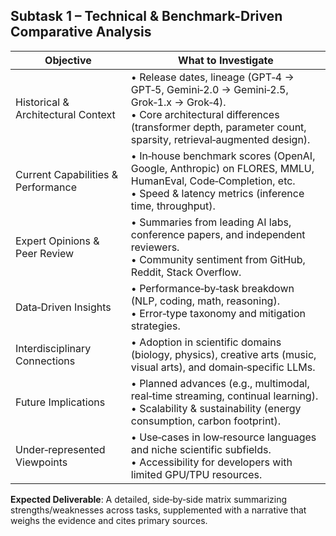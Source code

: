 ## Subtask 1 – Technical & Benchmark-Driven Comparative Analysis

| Objective | What to Investigate |
|---------------|------------------------|
| Historical & Architectural Context | • Release dates, lineage (GPT‑4 → GPT‑5, Gemini‑2.0 → Gemini‑2.5, Grok‑1.x → Grok‑4). <br>• Core architectural differences (transformer depth, parameter count, sparsity, retrieval‑augmented design). |
| Current Capabilities & Performance | • In‑house benchmark scores (OpenAI, Google, Anthropic) on FLORES, MMLU, HumanEval, Code‑Completion, etc. <br>• Speed & latency metrics (inference time, throughput). |
| Expert Opinions & Peer Review | • Summaries from leading AI labs, conference papers, and independent reviewers. <br>• Community sentiment from GitHub, Reddit, Stack Overflow. |
| Data‑Driven Insights | • Performance‑by‑task breakdown (NLP, coding, math, reasoning). <br>• Error‑type taxonomy and mitigation strategies. |
| Interdisciplinary Connections | • Adoption in scientific domains (biology, physics), creative arts (music, visual arts), and domain‑specific LLMs. |
| Future Implications | • Planned advances (e.g., multimodal, real‑time streaming, continual learning). <br>• Scalability & sustainability (energy consumption, carbon footprint). |
| Under‑represented Viewpoints | • Use‑cases in low‑resource languages and niche scientific subfields. <br>• Accessibility for developers with limited GPU/TPU resources. |

**Expected Deliverable**: A detailed, side‑by‑side matrix summarizing strengths/weaknesses across tasks, supplemented with a narrative that weighs the evidence and cites primary sources.
